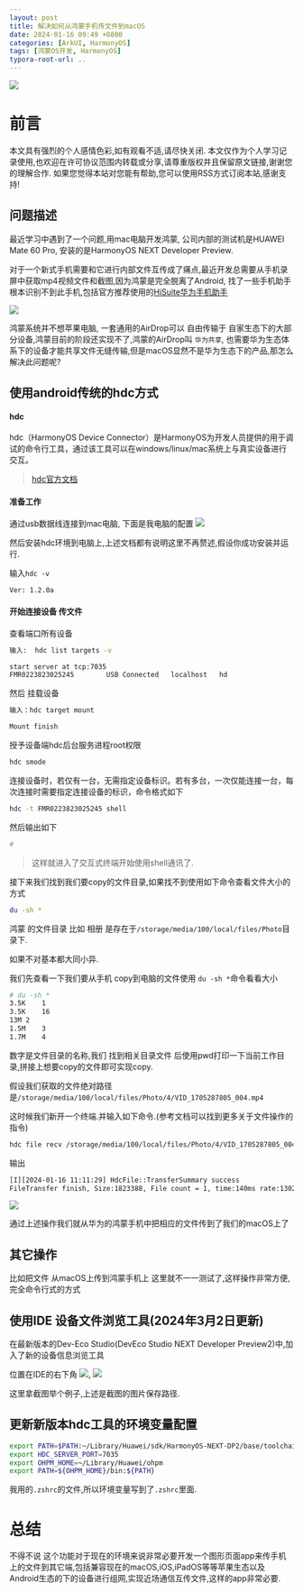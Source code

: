 ```yaml
---
layout: post
title: 解决如何从鸿蒙手机传文件到macOS
date: 2024-01-16 09:49 +0800
categories: [ArkUI, HarmonyOS]
tags: [鸿蒙OS开发, HarmonyOS]
typora-root-url: ..
---  
```


![](/assets/images/20240116HarmonyPhoneSendFileTomacOS/harmonyOS.webp)

# 前言

本文具有强烈的个人感情色彩,如有观看不适,请尽快关闭. 本文仅作为个人学习记录使用,也欢迎在许可协议范围内转载或分享,请尊重版权并且保留原文链接,谢谢您的理解合作. 如果您觉得本站对您能有帮助,您可以使用RSS方式订阅本站,感谢支持!


## 问题描述

最近学习中遇到了一个问题,用mac电脑开发鸿蒙, 公司内部的测试机是HUAWEI Mate 60 Pro, 安装的是HarmonyOS NEXT Developer Preview. 

对于一个新式手机需要和它进行内部文件互传成了痛点,最近开发总需要从手机录屏中获取mp4视频文件和截图,因为鸿蒙是完全脱离了Android, 找了一些手机助手根本识别不到此手机,包括官方推荐使用的[HiSuite华为手机助手](https://consumer.huawei.com/cn/support/hisuite/)

![](/assets/images/20240116HarmonyPhoneSendFileTomacOS/HiSuite.webp)

鸿蒙系统并不想苹果电脑, 一套通用的AirDrop可以 自由传输于 自家生态下的大部分设备,鸿蒙目前的阶段还实现不了,鸿蒙的AirDrop叫 `华为共享`, 也需要华为生态体系下的设备才能共享文件无缝传输,但是macOS显然不是华为生态下的产品,那怎么解决此问题呢?

## 使用android传统的hdc方式

#### hdc

hdc（HarmonyOS Device Connector）是HarmonyOS为开发人员提供的用于调试的命令行工具，通过该工具可以在windows/linux/mac系统上与真实设备进行交互。

> [hdc官方文档](https://developer.harmonyos.com/cn/docs/documentation/doc-guides-V2/ide-command-line-hdc-0000001237908229-V2#section116322265308)

#### 准备工作

通过usb数据线连接到mac电脑,
下面是我电脑的配置
![](/assets/images/20240116HarmonyPhoneSendFileTomacOS/systeminfo.webp)

然后安装hdc环境到电脑上,上述文档都有说明这里不再赘述,假设你成功安装并运行.

输入`hdc -v`

``` sh
Ver: 1.2.0a
```

#### 开始连接设备 传文件


查看端口所有设备

``` sh
输入:  hdc list targets -v

start server at tcp:7035
FMR0223823025245		USB	Connected	localhost	hd
```

然后 挂载设备  

``` sh
输入：hdc target mount

Mount finish
```
授予设备端hdc后台服务进程root权限

``` sh
hdc smode
```

连接设备时，若仅有一台，无需指定设备标识。若有多台，一次仅能连接一台，每次连接时需要指定连接设备的标识，命令格式如下

``` sh
hdc -t FMR0223823025245 shell
```
然后输出如下

``` sh
#  
```
> 这样就进入了交互式终端开始使用shell通讯了.

接下来我们找到我们要copy的文件目录,如果找不到使用如下命令查看文件大小的方式

``` sh
du -sh *
```

鸿蒙 的文件目录 比如 相册 是存在于`/storage/media/100/local/files/Photo`目录下.

如果不对基本都大同小异.

我们先查看一下我们要从手机 copy到电脑的文件使用  `du -sh *`命令看看大小

``` sh
# du -sh *
3.5K	1
3.5K	16
13M	2
1.5M	3
1.7M	4
```
 
 数字是文件目录的名称,我们 找到相关目录文件 后使用pwd打印一下当前工作目录,拼接上想要copy的文件即可实现copy.
 
 假设我们获取的文件绝对路径是`/storage/media/100/local/files/Photo/4/VID_1705287805_004.mp4`
 
这时候我们新开一个终端.并输入如下命令.(参考文档可以找到更多关于文件操作的指令)

``` sh
hdc file recv /storage/media/100/local/files/Photo/4/VID_1705287805_004.mp4 ~/Downloads/
```

输出

``` sh
[I][2024-01-16 11:11:29] HdcFile::TransferSummary success
FileTransfer finish, Size:1823388, File count = 1, time:140ms rate:13024.20kB/s
```

![](/assets/images/20240116HarmonyPhoneSendFileTomacOS/file.webp)

通过上述操作我们就从华为的鸿蒙手机中把相应的文件传到了我们的macOS上了


## 其它操作

比如把文件 从macOS上传到鸿蒙手机上 这里就不一一测试了,这样操作非常方便,完全命令行式的方式


## 使用IDE 设备文件浏览工具(2024年3月2日更新)


在最新版本的Dev-Eco Studio(DevEco Studio NEXT Developer Preview2)中,加入了新的设备信息浏览工具

位置在IDE的右下角
![](/assets/images/20240116HarmonyPhoneSendFileTomacOS/DeviceFileBrowserEntry.webp),
![](/assets/images/20240116HarmonyPhoneSendFileTomacOS/DeviceFileBrowser.webp)

这里拿截图举个例子,上述是截图的图片保存路径.

## 更新新版本hdc工具的环境变量配置

``` sh
export PATH=$PATH:~/Library/Huawei/sdk/HarmonyOS-NEXT-DP2/base/toolchains
export HDC_SERVER_PORT=7035
export OHPM_HOME=~/Library/Huawei/ohpm
export PATH=${OHPM_HOME}/bin:${PATH}
```

我用的`.zshrc`的文件,所以环境变量写到了`.zshrc`里面.

# 总结

不得不说 这个功能对于现在的环境来说非常必要开发一个图形页面app来传手机上的文件到其它端,包括兼容现在的macOS,iOS,iPadOS等等苹果生态以及Android生态的下的设备进行组网,实现近场通信互传文件,这样的app非常必要.


